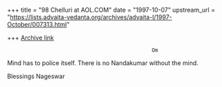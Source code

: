 +++
title = "98 Chelluri at AOL.COM"
date = "1997-10-07"
upstream_url = "https://lists.advaita-vedanta.org/archives/advaita-l/1997-October/007313.html"

+++
[Archive link](https://lists.advaita-vedanta.org/archives/advaita-l/1997-October/007313.html)

                                                   Om

Mind has to police itself.   There is no Nandakumar without the mind.

Blessings                                          Nageswar

